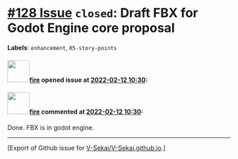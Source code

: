 # [\#128 Issue](https://github.com/V-Sekai/V-Sekai.github.io/issues/128) `closed`: Draft FBX for Godot Engine core proposal
**Labels**: `enhancement`, `05-story-points`


#### <img src="https://avatars.githubusercontent.com/u/32321?u=c2e06a3d2b49a467aa907e54aa259516440267cc&v=4" width="50">[fire](https://github.com/fire) opened issue at [2022-02-12 10:30](https://github.com/V-Sekai/V-Sekai.github.io/issues/128):



#### <img src="https://avatars.githubusercontent.com/u/32321?u=c2e06a3d2b49a467aa907e54aa259516440267cc&v=4" width="50">[fire](https://github.com/fire) commented at [2022-02-12 10:30](https://github.com/V-Sekai/V-Sekai.github.io/issues/128#issuecomment-1107840766):

Done. FBX is in godot engine.


-------------------------------------------------------------------------------



[Export of Github issue for [V-Sekai/V-Sekai.github.io](https://github.com/V-Sekai/V-Sekai.github.io).]
